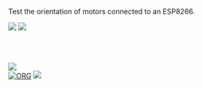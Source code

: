 Test the orientation of motors connected to an ESP8266.

![](https://github.com/user-attachments/assets/78ea35d9-fd61-445f-956f-1beea8df56df)
![](https://github.com/user-attachments/assets/b18a243d-9889-458e-9263-4a7a0135152a)

<br>
<br>


[![](https://raw.githubusercontent.com/qb40/designs/gh-pages/0/image/11.png)](https://wolfram77.github.io)<br>
[![ORG](https://img.shields.io/badge/org-moocf-green?logo=Org)](https://moocf.github.io)
![](https://ga-beacon.deno.dev/G-G1E8HNDZYY:v51jklKGTLmC3LAZ4rJbIQ/github.com/moocf/motor-test.esp8266)
